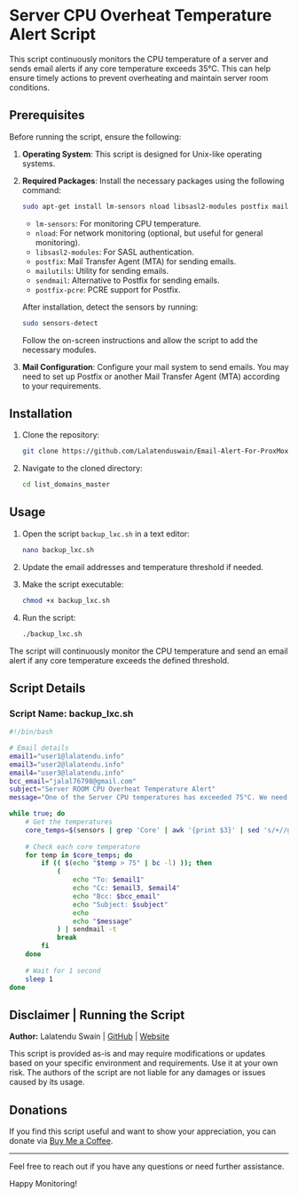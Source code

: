 # Server CPU Overheat Temperature Alert Script

This script continuously monitors the CPU temperature of a server and sends email alerts if any core temperature exceeds 35°C. This can help ensure timely actions to prevent overheating and maintain server room conditions.

## Prerequisites

Before running the script, ensure the following:

1. **Operating System**: This script is designed for Unix-like operating systems.
2. **Required Packages**: Install the necessary packages using the following command:
   ```bash
   sudo apt-get install lm-sensors nload libsasl2-modules postfix mailutils sendmail postfix-pcre -y
   ```
   - `lm-sensors`: For monitoring CPU temperature.
   - `nload`: For network monitoring (optional, but useful for general monitoring).
   - `libsasl2-modules`: For SASL authentication.
   - `postfix`: Mail Transfer Agent (MTA) for sending emails.
   - `mailutils`: Utility for sending emails.
   - `sendmail`: Alternative to Postfix for sending emails.
   - `postfix-pcre`: PCRE support for Postfix.

   After installation, detect the sensors by running:
   ```bash
   sudo sensors-detect
   ```
   Follow the on-screen instructions and allow the script to add the necessary modules.

3. **Mail Configuration**: Configure your mail system to send emails. You may need to set up Postfix or another Mail Transfer Agent (MTA) according to your requirements.

## Installation

1. Clone the repository:
   ```bash
   git clone https://github.com/Lalatenduswain/Email-Alert-For-ProxMox-CPU-Temperature.git
   ```
2. Navigate to the cloned directory:
   ```bash
   cd list_domains_master
   ```

## Usage

1. Open the script `backup_lxc.sh` in a text editor:
   ```bash
   nano backup_lxc.sh
   ```
2. Update the email addresses and temperature threshold if needed.

3. Make the script executable:
   ```bash
   chmod +x backup_lxc.sh
   ```

4. Run the script:
   ```bash
   ./backup_lxc.sh
   ```

The script will continuously monitor the CPU temperature and send an email alert if any core temperature exceeds the defined threshold.

## Script Details

### Script Name: backup_lxc.sh

```bash
#!/bin/bash

# Email details
email1="user1@lalatendu.info"
email3="user2@lalatendu.info"
email4="user3@lalatendu.info"
bcc_email="jalal76798@gmail.com"
subject="Server ROOM CPU Overheat Temperature Alert"
message="One of the Server CPU temperatures has exceeded 75°C. We need to turn on the AC and maintain a cool temperature in the Server room."

while true; do
    # Get the temperatures
    core_temps=$(sensors | grep 'Core' | awk '{print $3}' | sed 's/+//g' | sed 's/°C//g')
    
    # Check each core temperature
    for temp in $core_temps; do
        if (( $(echo "$temp > 75" | bc -l) )); then
            (
                echo "To: $email1"
                echo "Cc: $email3, $email4"
                echo "Bcc: $bcc_email"
                echo "Subject: $subject"
                echo
                echo "$message"
            ) | sendmail -t
            break
        fi
    done
    
    # Wait for 1 second
    sleep 1
done
```

## Disclaimer | Running the Script

**Author:** Lalatendu Swain | [GitHub](https://github.com/Lalatenduswain) | [Website](https://blog.lalatendu.info/)

This script is provided as-is and may require modifications or updates based on your specific environment and requirements. Use it at your own risk. The authors of the script are not liable for any damages or issues caused by its usage.

## Donations

If you find this script useful and want to show your appreciation, you can donate via [Buy Me a Coffee](https://www.buymeacoffee.com/lalatendu.swain).

---

Feel free to reach out if you have any questions or need further assistance.

Happy Monitoring!
